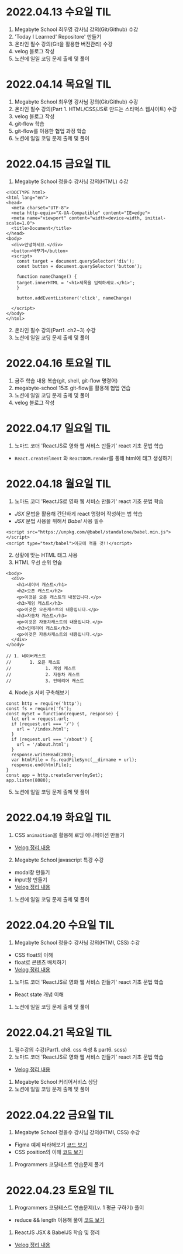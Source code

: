 # 2022.04.13 수요일 TIL

1. Megabyte School 최우영 강사님 강의(Git/Github) 수강
1. 'Today I Learned' Repositore' 만들기
1. 온라인 필수 강의(Git을 활용한 버전관리) 수강
1. velog 블로그 작성
1. 노션에 일일 코딩 문제 출제 및 풀이

# 2022.04.14 목요일 TIL

1. Megabyte School 최우영 강사님 강의(Git/Github) 수강
1. 온라인 필수 강의(Part 1. HTML/CSS/JS로 만드는 스타벅스 웹사이트) 수강
1. velog 블로그 작성
1. git-flow 학습
1. git-flow를 이용한 협업 과정 학습
1. 노션에 일일 코딩 문제 출제 및 풀이

# 2022.04.15 금요일 TIL

1. Megabyte School 정을수 강사님 강의(HTML) 수강
```
<!DOCTYPE html>
<html lang="en">
<head>
  <meta charset="UTF-8">
  <meta http-equiv="X-UA-Compatible" content="IE=edge">
  <meta name="viewport" content="width=device-width, initial-scale=1.0">
  <title>Document</title>
</head>
<body>
  <div>안녕하세요.</div>
  <button>바꾸기</button>
  <script>
    const target = document.querySelector('div');
    const button = document.querySelector('button');

    function nameChange() {
    target.innerHTML = '<h1>제목을 입력하세요.</h1>';
    }

    button.addEventListener('click', nameChange)

  </script>
</body>
</html>
```
2. 온라인 필수 강의(Part1. ch2~3) 수강
3. 노션에 일일 코딩 문제 출제 및 풀이

# 2022.04.16 토요일 TIL
1. 금주 학습 내용 복습(git, shell, git-flow 명령어)
1. megabyte-school 15조 git-flow를 활용해 협업 연습
1. 노션에 일일 코딩 문제 출제 및 풀이
1. velog 블로그 작성

# 2022.04.17 일요일 TIL
1. 노마드 코더 'ReactJS로 영화 웹 서비스 만들기' react 기초 문법 학습
  - ```React.createElment``` 와 ```ReactDOM.render```를 통해 html에 태그 생성하기

# 2022.04.18 월요일 TIL
1. 노마드 코더 'ReactJS로 영화 웹 서비스 만들기' react 기초 문법 학습
  - _JSX_ 문법을 활용해 간단하게 react 명령어 작성하는 법 학습
  - _JSX_ 문법 사용을 위해서 _Babel_ 사용 필수
  ```
  <script src="https://unpkg.com/@babel/standalone/babel.min.js"></script>
  <script type="text/babel">이곳에 적을 것!!</script>
  ```
2. 상황에 맞는 HTML 태그 사용
3. HTML 우선 순위 연습
```
<body>
  <div>
    <h1>네이버 캐스트</h1>
    <h2>오픈 캐스트</h2>
    <p>이것은 오픈 캐스트의 내용입니다.</p>
    <h3>게임 캐스트</h3>
    <p>이것은 오픈캐스트의 내용입니다.</p>
    <h3>자동차 캐스트</h3>
    <p>이것은 자동차캐스트의 내용입니다.</p>
    <h3>인테리어 캐스트</h3>
    <p>이것은 자동차캐스트의 내용입니다.</p>
  </div>
</body>

// 1. 네이버캐스트
//       1. 오픈 캐스트
//             1. 게임 캐스트
//             2. 자동차 캐스트
//             3. 인테리어 캐스트
```
4. Node.js 서버 구축해보기
```
const http = require('http');
const fs = require('fs');
const mySet = function(request, response) {
  let url = request.url;
  if (request.url === '/') {
    url = '/index.html';
  }
  if (request.url === '/about') {
    url = '/about.html';
  }
  response.writeHead(200);
  var htmlFile = fs.readFileSync(__dirname + url);
  response.end(htmlFile);
}
const app = http.createServer(mySet);
app.listen(8080);
```
5. 노션에 일일 코딩 문제 출제 및 풀이

# 2022.04.19 화요일 TIL
1. CSS `animaition`을 활용해 로딩 애니메이션 만들기
- [Velog 정리 내용](https://velog.io/@sweet_pumpkin/%EB%AC%B4%EC%9E%91%EC%A0%95-%EB%94%B0%EB%9D%BC%ED%95%98%EA%B8%B0-%EC%96%98-%EC%BD%94%EA%B0%80-%EC%BB%A4%EC%A1%8C%EB%8B%A4-%EC%9E%91%EC%95%84%EC%A1%8C%EB%8B%A4%ED%95%98%EB%8A%94-%EB%A1%9C%EB%94%A9-%ED%99%94%EB%A9%B4%EC%9D%B4%EB%9E%80%EB%8B%A4-CSS-animation)
2. Megabyte School javascript 특강 수강
- modal창 만들기
- input창 만들기
- [Velog 정리 내용](https://velog.io/@sweet_pumpkin/Megabyte-School-Javascript-%ED%8A%B9%EA%B0%95-%EA%B8%B0%EB%B3%B8-%EA%B0%9C%EB%85%90-%EC%95%8C%EC%95%84%EB%B3%B4%EA%B8%B0)
1. 노션에 일일 코딩 문제 출제 및 풀이

# 2022.04.20 수요일 TIL
1. Megabyte School 정을수 강사님 강의(HTMl, CSS) 수강
  - CSS float의 이해
  - float로 콘텐츠 배치하기
  - [Velog 정리 내용](https://velog.io/@sweet_pumpkin/Megabyte-School-CSS%EA%B0%80-%EC%82%AC%EB%9E%8C%EC%9D%B4%EB%9D%BC%EB%A9%B4-%EB%82%98%EC%97%90%EA%B2%8C-%EC%8C%8D%EC%9A%95%EC%9D%84-%ED%96%88%EA%B2%A0%EC%A7%80-CSS-float%EB%A1%9C-%EB%B0%B0%EC%B9%98%ED%95%98%EA%B8%B0)
1. 노마드 코더 'ReactJS로 영화 웹 서비스 만들기' react 기초 문법 학습
  - React state 개념 이해
1. 노션에 일일 코딩 문제 출제 및 풀이

# 2022.04.21 목요일 TIL
1. 필수강의 수강(Part1. ch8. css 속성 & part6. scss)
1. 노마드 코더 'ReactJS로 영화 웹 서비스 만들기' react 기초 문법 학습
  - [Velog 정리 내용](https://velog.io/@sweet_pumpkin/%EB%AC%B4%EC%9E%91%EC%A0%95-%EB%94%B0%EB%9D%BC%ED%95%98%EA%B8%B0-%EB%B0%94%EB%8B%90%EB%9D%BCJS%EC%99%80-%EB%B9%84%EA%B5%90%ED%95%B4%EB%B3%B4%EB%8A%94-ReactJS-%EA%B8%B0%EC%B4%88-%EB%AC%B8%EB%B2%95%EC%95%84%EB%AC%B4%EB%8F%84-%EC%95%88-%EC%94%80)
1. Megabyte School 커리어서비스 상담
1. 노션에 일일 코딩 문제 출제 및 풀이

# 2022.04.22 금요일 TIL
1. Megabyte School 정을수 강사님 강의(HTMl, CSS) 수강
  - Figma 예제 따라해보기 [코드 보기](https://github.com/Sweet-Pumpkin/practice-html-css-js/blob/master/hello9.html)
  - CSS position의 이해 [코드 보기](https://github.com/Sweet-Pumpkin/practice-html-css-js/blob/master/hello11.html)
1. Programmers 코딩테스트 연습문제 풀기

# 2022.04.23 토요일 TIL
1. Programmers 코딩테스트 연습문제(Lv. 1 평균 구하기) 풀이
  - reduce && length 이용해 풀이 [코드 보기](https://github.com/Sweet-Pumpkin/practice-coding-test/blob/main/programmers-lv1-js.md)
1. ReactJS JSX & BabelJS 학습 및 정리
  - [Velog 정리 내용](https://velog.io/@sweet_pumpkin/%EB%AC%B4%EC%9E%91%EC%A0%95-%EB%94%B0%EB%9D%BC%ED%95%98%EA%B8%B0-%EB%82%98.%EB%A6%AC%EC%95%A1%ED%8A%B8.%EC%93%B0%EB%8A%94%EB%8D%B0.%EB%82%B4.%EB%8F%99%EB%85%84%EB%B0%B0%EB%93%A4.%EB%8B%A4.JSX.%EC%93%B4%EB%8B%A4)